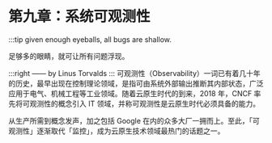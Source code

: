 # 第九章：系统可观测性
:::tip <a/>
given enough eyeballs, all bugs are shallow.

足够多的眼睛，就可让所有问题浮现。

:::right
—— by Linus Torvalds
:::
可观测性（Observability）一词已有着几十年的历史，最早出现在控制理论领域，是指可由系统外部输出推断其内部状态，广泛应用于电气、机械工程等工业领域。随着云原生时代的到来，2018 年，CNCF 率先将可观测性的概念引入 IT 领域，并称可观测性是云原生时代必须具备的能力。

从生产所需到概念发声，加之包括 Google 在内的众多大厂一拥而上。至此，「可观测性」逐渐取代「监控」，成为云原生技术领域最热门的话题之一。